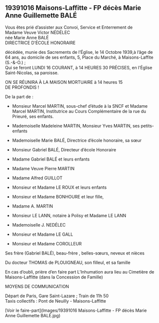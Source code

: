## 19391016 Maisons-Laffitte - FP décès Marie Anne Guillemette BALÉ

Vous êtes prié d’assister aux Convoi, Service et Enterrement de  
Madame Veuve Victor NÉDÉLEC  
née Marie Anne BALÉ  
DIRECTRICE D’ÉCOLE HONORAIRE

décédée, munie des Sacrements de l’Église, le 14 Octobre 1939,à l’âge de 64 ans, au domicile de ses enfants, 5, Place du Marché, à Maisons-Laffite (S.-&-O.) ;  
Qui se feront LUNDI 16 COURANT, à 14 HEURES 30 PRÉCISES, en l’Église Saint-Nicolas, sa paroisse.

ON SE RÉUNIRA À LA MAISON MORTUAIRE à 14 heures 15  
DE PROFONDIS !

De la part de :

* Monsieur Marcel MARTIN, sous-chef d’étude à la SNCF et Madame Marcel MARTIN, Institutrice au Cours Complémentaire de la rue du Prieuré, ses enfants.
* Mademoiselle Madeleine MARTIN, Monsieur Yves MARTIN, ses petits-enfants
* Mademoiselle Marie BALÉ, Directrice d’école honoraire, sa sœur

* Monsieur Gabriel BALÉ, Directeur d’école Honoraire
* Madame Gabriel BALÉ et leurs enfants
* Madame Veuve Pierre MARTIN
* Madame Alfred GUILLOT
* Monsieur et Madame LE ROUX et leurs enfants
* Monsieur et Madame BONHOURE et leur fille,
* Madame A. MARTIN
* Monsieur LE LANN, notaire à Polisy et Madame LE LANN
* Mademoiselle J. NEDÉLEC
* Monsieur et Madame LE GALL
* Monsieur et Madame COROLLEUR

Ses frère (Gabriel BALÉ), beau-frère , belles-sœurs, neveux et nièces

Du docteur THOMAS de PLOUIGNEAU, son filleul, et sa famille

En cas d’oubli, prière d’en faire part
L’Inhumation aura lieu au Cimetière de Maisons-Laffitte
(dans la Concession de Famille)

MOYENS DE COMMUNICATION

Départ de Paris, Gare Saint-Lazare ; Train de 11h 50  
Taxis collectifs : Pont de Neuilly - Maisons-Laffitte

[Voir le faire-part](Images/19391016 Maisons-Laffitte - FP décès Marie Anne Guillemette BALÉ.jpg)